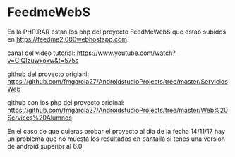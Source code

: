 # FeedmeWebS
En la PHP.RAR estan los php del proyecto FeedMeWebS que estab subidos en https://feedme2.000webhostapp.com.

canal del video tutorial:
https://www.youtube.com/watch?v=CIQIzuwxoxw&t=575s

github del proyecto origianl:
https://github.com/fmgarcia27/AndroidstudioProjects/tree/master/ServiciosWeb

github con los php del proyecto original:
https://github.com/fmgarcia27/AndroidstudioProjects/tree/master/Web%20Services%20Alumnos

En el caso de que quieras probar el proyecto al dia de la fecha 14/11/17 hay un problema que no muesta los resultados en pantalla si tenes
una version de android superior al 6.0
